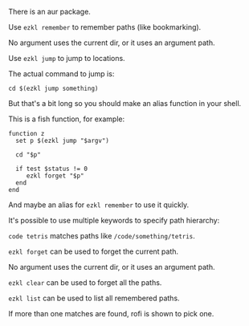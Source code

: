 There is an aur package.

Use `ezkl remember` to remember paths (like bookmarking).

No argument uses the current dir, or it uses an argument path.

Use `ezkl jump` to jump to locations.

The actual command to jump is:

`cd $(ezkl jump something)`

But that's a bit long so you should make an alias function in your shell.

This is a fish function, for example:

```
function z
  set p $(ezkl jump "$argv")

  cd "$p"

  if test $status != 0
     ezkl forget "$p"
  end
end
```

And maybe an alias for `ezkl remember` to use it quickly.

It's possible to use multiple keywords to specify path hierarchy:

`code tetris` matches paths like `/code/something/tetris`.

`ezkl forget` can be used to forget the current path. 

No argument uses the current dir, or it uses an argument path.

`ezkl clear` can be used to forget all the paths.

`ezkl list` can be used to list all remembered paths.

If more than one matches are found, rofi is shown to pick one.